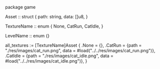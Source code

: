 package game

Asset :: struct {
	path: string,
	data: []u8,
}

TextureName :: enum {
	None,
	CatRun,
	CatIdle,
}

LevelName :: enum {}


all_textures := [TextureName]Asset {
	.None = {},
	.CatRun = {path = "./res/images/cat_run.png", data = #load("../../res/images/cat_run.png")},
	.CatIdle = {path = "./res/images/cat_idle.png", data = #load("../../res/images/cat_idle.png")},
}
